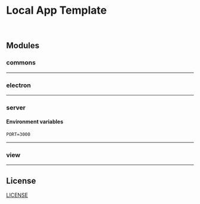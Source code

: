 # Local App Template

<br>


## Modules

### commons

---

### electron

---

### server

#### Environment variables
```text
PORT=3000
```

---

### view

---

## License
[LICENSE](LICENSE)
